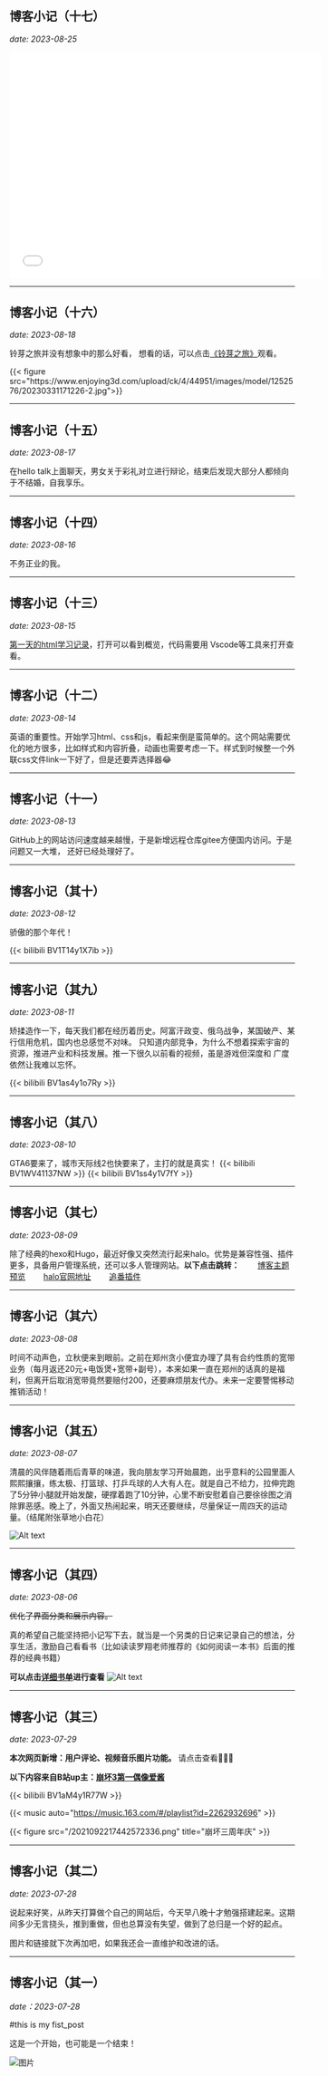 # 

## 博客小记（十七）
*date: 2023-08-25*

<div display = "flex">
<iframe width="550px" height="400px"  src="/星空快闪.mov" scrolling="no" border="0" frameborder="no" framespacing="0" allowfullscreen="true"> </iframe>
</div>

---

## 博客小记（十六）
*date: 2023-08-18*

<p>铃芽之旅并没有想象中的那么好看，
想看的话，可以点击<a href="http://app.dodoge.me/bangumi/8648/play/1/1/">《铃芽之旅》</a>观看。</p>
{{< figure src="https://www.enjoying3d.com/upload/ck/4/44951/images/model/1252576/20230331171226-2.jpg">}}

---

## 博客小记（十五）
*date: 2023-08-17*

在hello talk上面聊天，男女关于彩礼对立进行辩论，结束后发现大部分人都倾向于不结婚，自我享乐。

---

## 博客小记（十四）
*date: 2023-08-16*

不务正业的我。

---

## 博客小记（十三）
*date: 2023-08-15*

[第一天的html学习记录](</one day.html>)，打开可以看到概览，代码需要用 Vscode等工具来打开查看。

---

## 博客小记（十二）
*date: 2023-08-14*

英语的重要性。开始学习html、css和js，看起来倒是蛮简单的。这个网站需要优化的地方很多，比如样式和内容折叠，动画也需要考虑一下。样式到时候整一个外联css文件link一下好了，但是还要弄选择器:joy: 

---

## 博客小记（十一）
*date: 2023-08-13*

GitHub上的网站访问速度越来越慢，于是新增远程仓库gitee方便国内访问。于是问题又一大堆，
还好已经处理好了。

---

## 博客小记（其十）
*date: 2023-08-12*

骄傲的那个年代！

{{< bilibili BV1T14y1X7ib >}}

---

## 博客小记（其九）
*date: 2023-08-11*

矫揉造作一下，每天我们都在经历着历史。阿富汗政变、俄乌战争，某国破产、某行信用危机，国内也总感觉不对味。
只知道内部竞争，为什么不想着探索宇宙的资源，推进产业和科技发展。推一下很久以前看的视频，虽是游戏但深度和
广度依然让我难以忘怀。

{{< bilibili BV1as4y1o7Ry >}}

---

## 博客小记（其八）
*date: 2023-08-10*

GTA6要来了，城市天际线2也快要来了，主打的就是真实！
{{< bilibili BV1WV41137NW >}}
{{< bilibili BV1ss4y1V7fY >}}

---

## 博客小记（其七）
*date: 2023-08-09*

除了经典的hexo和Hugo，最近好像又突然流行起来halo。优势是兼容性强、插件更多，具备用户管理系统，还可以多人管理网站。**以下点击跳转：**
&emsp;&emsp;[博客主题预览](https://roozen.top) &emsp;&emsp;[halo官网地址](https://halo.run/store/apps/app-MgZJX) &emsp;&emsp;[追番插件](https://halo.run/store/apps/app-OTFPN)

---


## 博客小记（其六）
*date: 2023-08-08*

时间不动声色，立秋便来到眼前。之前在郑州贪小便宜办理了具有合约性质的宽带业务（每月返还20元+电饭煲+宽带+副号），本来如果一直在郑州的话真的是福利，但离开后取消宽带竟然要赔付200，还要麻烦朋友代办。未来一定要警惕移动推销活动！

---

## 博客小记（其五）
*date: 2023-08-07*

清晨的风伴随着雨后青草的味道，我向朋友学习开始晨跑，出乎意料的公园里面人熙熙攘攘，练太极、打篮球、打乒乓球的人大有人在。就是自己不给力，拉伸完跑了5分钟小腿就开始发酸，硬撑着跑了10分钟，心里不断安慰着自己要徐徐图之消除罪恶感。晚上了，外面又热闹起来，明天还要继续，尽量保证一周四天的运动量。（结尾附张草地小白花）

![Alt text](/IMG_6833.jpg)

---

## 博客小记（其四）
*date: 2023-08-06*

<s>优化了界面分类和展示内容。</s>

真的希望自己能坚持把小记写下去，就当是一个另类的日记来记录自己的想法，分享生活，激励自己看看书（比如读读罗翔老师推荐的《如何阅读一本书》后面的推荐的经典书籍）

**可以点击[详细书单](https://www.zhihu.com/tardis/zm/art/367858216?source_id=1005)进行查看**
![Alt text](/image.png)

---

## 博客小记（其三）
*date: 2023-07-29*

  **本次网页新增：用户评论、视频音乐图片功能。**
   请点击查看:tada::tada::tada:

   **以下内容来自B站up主：[崩坏3第一偶像爱酱](https://space.bilibili.com/27534330"点击进入")**

{{< bilibili BV1aM4y1R77W >}}

{{< music auto="https://music.163.com/#/playlist?id=2262932696" >}}

{{< figure src="/2021092217442572336.png" title="崩坏三周年庆" >}}

---

## 博客小记（其二）
*date: 2023-07-28*

  说起来好笑，从昨天打算做个自己的网站后，今天早八晚十才勉强搭建起来。这期间多少无言挠头，推到重做，但也总算没有失望，做到了总归是一个好的起点。
  
  图片和链接就下次再加吧，如果我还会一直维护和改进的话。

---

## 博客小记（其一）

*date：2023-07-28*

#this is my fist_post

这是一个开始，也可能是一个结束！

![图片](https://picx.zhimg.com/80/v2-112087f5e49cb833ef418ae902229009_720w.webp?source=1940ef5c)
